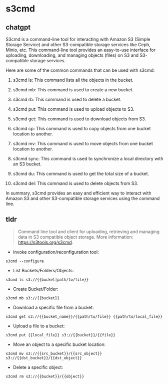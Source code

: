 # s3cmd 
## chatgpt 
S3cmd is a command-line tool for interacting with Amazon S3 (Simple Storage Service) and other S3-compatible storage services like Ceph, Minio, etc. This command-line tool provides an easy-to-use interface for uploading, downloading, and managing objects (files) on S3 and S3-compatible storage services.

Here are some of the common commands that can be used with s3cmd:

1. s3cmd ls:
This command lists all the objects in the bucket.

2. s3cmd mb:
This command is used to create a new bucket.

3. s3cmd rb:
This command is used to delete a bucket.

4. s3cmd put:
This command is used to upload objects to S3.

5. s3cmd get:
This command is used to download objects from S3.

6. s3cmd cp:
This command is used to copy objects from one bucket location to another.

7. s3cmd mv:
This command is used to move objects from one bucket location to another.

8. s3cmd sync:
This command is used to synchronize a local directory with an S3 bucket.

9. s3cmd du:
This command is used to get the total size of a bucket.

10. s3cmd del:
This command is used to delete objects from S3.

In summary, s3cmd provides an easy and efficient way to interact with Amazon S3 and other S3-compatible storage services using the command line. 

## tldr 
 
> Command line tool and client for uploading, retrieving and managing data in S3 compatible object storage.
> More information: <https://s3tools.org/s3cmd>.

- Invoke configuration/reconfiguration tool:

`s3cmd --configure`

- List Buckets/Folders/Objects:

`s3cmd ls s3://{{bucket|path/to/file}}`

- Create Bucket/Folder:

`s3cmd mb s3://{{bucket}}`

- Download a specific file from a bucket:

`s3cmd get s3://{{bucket_name}}/{{path/to/file}} {{path/to/local_file}}`

- Upload a file to a bucket:

`s3cmd put {{local_file}} s3://{{bucket}}/{{file}}`

- Move an object to a specific bucket location:

`s3cmd mv s3://{{src_bucket}}/{{src_object}} s3://{{dst_bucket}}/{{dst_object}}`

- Delete a specific object:

`s3cmd rm s3://{{bucket}}/{{object}}`
